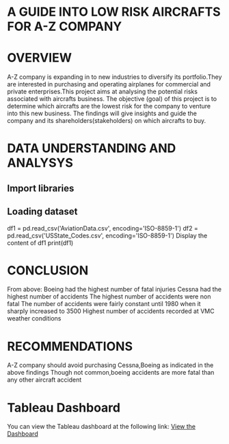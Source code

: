 # A GUIDE INTO LOW RISK AIRCRAFTS FOR A-Z COMPANY

# OVERVIEW

A-Z company is expanding in to new industries to diversify its portfolio.They are interested in purchasing and operating airplanes for commercial and private enterprises.This project aims at analysing the potential risks associated with aircrafts business.
The objective (goal) of this project is to determine which aircrafts are the lowest risk for the company to venture into this new business.
The findings will give insights and guide the company and its shareholders(stakeholders) on which aircrafts to buy.


# DATA UNDERSTANDING AND ANALYSYS
## Import libraries
## Loading dataset
df1 = pd.read_csv('AviationData.csv', encoding='ISO-8859-1')
df2 = pd.read_csv('USState_Codes.csv', encoding='ISO-8859-1')
Display the content of df1
print(df1)

# CONCLUSION
From above:
Boeing had the highest number of fatal injuries
Cessna had the highest number of accidents
The highest number of accidents were non fatal
The number of accidents were fairly constant until 1980 when it sharply increased to 3500
Highest number of accidents recorded at VMC weather conditions
# RECOMMENDATIONS

A-Z company should avoid purchasing Cessna,Boeing as indicated in the above findings
Though not common,boeing accidents are more fatal than any other aircraft accident

# Tableau Dashboard

You can view the Tableau dashboard at the following link:
[View the Dashboard](https://public.tableau.com/views/Project1_data_science)
